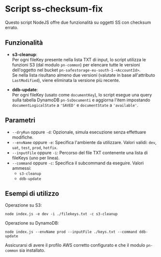 # Script ss-checksum-fix

Questo script NodeJS offre due funzionalità su oggetti SS con checksum errato.

## Funzionalità

- **s3-cleanup**:  
  Per ogni fileKey presente nella lista TXT di input, lo script utilizza le funzioni S3 (dal modulo `pn-common`) per elencare tutte le versioni dell'oggetto nel bucket `pn-safestorage-eu-south-1-<AccountId>`.  
  Se nella lista risultano almeno due versioni (valutate in base all'attributo `LastModified`), viene eliminata la versione più recente.

- **ddb-update**:  
  Per ogni fileKey (usato come `documentKey`), lo script esegue una query sulla tabella DynamoDB `pn-SsDocumenti` e aggiorna l'item impostando `documentLogicalState` a `'SAVED'` e `documentState` a `'available'`.

## Parametri

- `--dryRun` oppure `-d`: Opzionale, simula esecuzione senza effettuare modifiche.
- `--envName` oppure `-e`: Specifica l'ambiente da utilizzare. Valori validi: `dev`, `uat`, `test`, `prod`, `hotfix`.
- `--inputFile` oppure `-i`: Percorso del file TXT contenente una lista di fileKeys (uno per linea).
- `--command` oppure `-c`: Specifica il subcommand da eseguire. Valori ammessi:
  - `s3-cleanup`
  - `ddb-update`

## Esempi di utilizzo

Operazione su S3:
```
node index.js -e dev -i ./filekeys.txt -c s3-cleanup
```

Operazione su DynamoDB:
```
node index.js --envName prod --inputFile ./keys.txt --command ddb-update
```

Assicurarsi di avere il profilo AWS corretto configurato e che il modulo `pn-common` sia installato.
